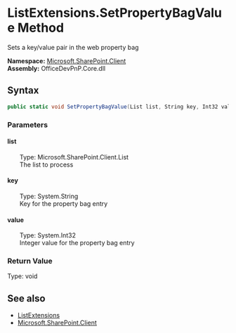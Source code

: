 # ListExtensions.SetPropertyBagValue Method  
 Sets a key/value pair in the web property bag   

**Namespace:** [Microsoft.SharePoint.Client](Microsoft.SharePoint.Client.md)  
**Assembly:** OfficeDevPnP.Core.dll  
## Syntax
```C#
public static void SetPropertyBagValue(List list, String key, Int32 value)
```
### Parameters
#### list  
&emsp;&emsp;Type: Microsoft.SharePoint.Client.List  
&emsp;&emsp;The list to process  

  

#### key  
&emsp;&emsp;Type: System.String  
&emsp;&emsp;Key for the property bag entry  

  

#### value  
&emsp;&emsp;Type: System.Int32  
&emsp;&emsp;Integer value for the property bag entry  

  

### Return Value
Type: void  

## See also
- [ListExtensions](Microsoft.SharePoint.Client.ListExtensions.md) 
- [Microsoft.SharePoint.Client](Microsoft.SharePoint.Client.md) 
